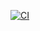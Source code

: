 [![CI](https://github.com/jythao/430Example/actions/workflows/main.yml/badge.svg)](https://github.com/jythao/430Example/actions/workflows/main.yml)
